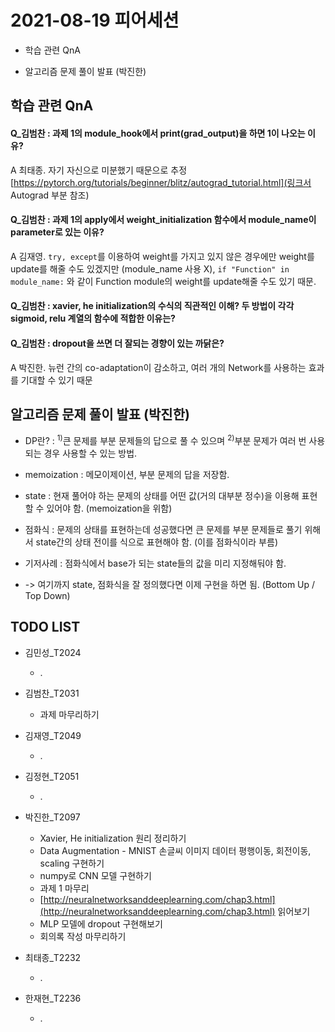 # 2021-08-19 피어세션

- 학습 관련 QnA

- 알고리즘 문제 풀이 발표 (박진한)

## 학습 관련 QnA

#### Q_김범찬 : 과제 1의 module_hook에서 print(grad_output)을 하면 1이 나오는 이유?

A 최태종. 자기 자신으로 미분했기 때문으로 추정[https://pytorch.org/tutorials/beginner/blitz/autograd_tutorial.html](링크서 Autograd 부분 참조)

#### Q_김범찬 : 과제 1의 apply에서 weight_initialization 함수에서 module_name이 parameter로 있는 이유?

A 김재영. <code>try, except</code>를 이용하여 weight를 가지고 있지 않은 경우에만 weight를 update를 해줄 수도 있겠지만 (module_name 사용 X), <code>if "Function" in module_name:</code> 와 같이 Function module의 weight를 update해줄 수도 있기 때문.

#### Q_김범찬 : xavier, he initialization의 수식의 직관적인 이해? 두 방법이 각각 sigmoid, relu 계열의 함수에 적합한 이유는?

#### Q_김범찬 : dropout을 쓰면 더 잘되는 경향이 있는 까닭은?

A 박진한. 뉴런 간의 co-adaptation이 감소하고, 여러 개의 Network를 사용하는 효과를 기대할 수 있기 때문

## 알고리즘 문제 풀이 발표 (박진한)

- DP란? : <sup>1)</sup>큰 문제를 부분 문제들의 답으로 풀 수 있으며 <sup>2)</sup>부분 문제가 여러 번 사용되는 경우 사용할 수 있는 방법.

- memoization : 메모이제이션, 부분 문제의 답을 저장함.

- state : 현재 풀어야 하는 문제의 상태를 어떤 값(거의 대부분 정수)을 이용해 표현할 수 있어야 함. (memoization을 위함)

- 점화식 : 문제의 상태를 표현하는데 성공했다면 큰 문제를 부분 문제들로 풀기 위해서 state간의 상태 전이를 식으로 표현해야 함. (이를 점화식이라 부름)

- 기저사례 : 점화식에서 base가 되는 state들의 값을 미리 지정해둬야 함.

- -> 여기까지 state, 점화식을 잘 정의했다면 이제 구현을 하면 됨. (Bottom Up / Top Down)

## TODO LIST

* 김민성_T2024
  * .

* 김범찬_T2031
  * 과제 마무리하기

* 김재영_T2049
  * .

* 김정현_T2051
  * .

* 박진한_T2097
  * Xavier, He initialization 원리 정리하기
  * Data Augmentation - MNIST 손글씨 이미지 데이터 평행이동, 회전이동, scaling 구현하기
  * numpy로 CNN 모델 구현하기
  * 과제 1 마무리
  * [http://neuralnetworksanddeeplearning.com/chap3.html](http://neuralnetworksanddeeplearning.com/chap3.html) 읽어보기
  * MLP 모델에 dropout 구현해보기
  * 회의록 작성 마무리하기

* 최태종_T2232
  * .

* 한재현_T2236
  * .
